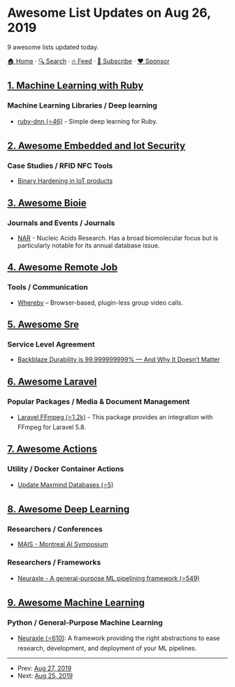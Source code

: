 # Awesome List Updates on Aug 26, 2019

9 awesome lists updated today.

[🏠 Home](/README.md) · [🔍 Search](https://www.trackawesomelist.com/search/) · [🔥 Feed](https://www.trackawesomelist.com/rss.xml) · [📮 Subscribe](https://trackawesomelist.us17.list-manage.com/subscribe?u=d2f0117aa829c83a63ec63c2f&id=36a103854c) · [❤️  Sponsor](https://github.com/sponsors/theowenyoung)



## [1. Machine Learning with Ruby](/content/arbox/machine-learning-with-ruby/README.md)

### Machine Learning Libraries / Deep learning

*   [ruby-dnn (⭐46)](https://github.com/unagiootoro/ruby-dnn) - Simple deep learning for Ruby.

## [2. Awesome Embedded and Iot Security](/content/fkie-cad/awesome-embedded-and-iot-security/README.md)

### Case Studies / RFID NFC Tools

*   [Binary Hardening in IoT products](https://cyber-itl.org/2019/08/26/iot-data-writeup.html)

## [3. Awesome Bioie](/content/caufieldjh/awesome-bioie/README.md)

### Journals and Events / Journals

*   [NAR](https://academic.oup.com/nar) - Nucleic Acids Research. Has a broad biomolecular focus but is particularly notable for its annual database issue.

## [4. Awesome Remote Job](/content/lukasz-madon/awesome-remote-job/README.md)

### Tools / Communication

*   [Whereby](https://whereby.com) – Browser-based, plugin-less group video calls.

## [5. Awesome Sre](/content/dastergon/awesome-sre/README.md)

### Service Level Agreement

*   [Backblaze Durability is 99.999999999% — And Why It Doesn’t Matter](https://www.backblaze.com/blog/cloud-storage-durability/)

## [6. Awesome Laravel](/content/chiraggude/awesome-laravel/README.md)

### Popular Packages / Media & Document Management

*   [Laravel FFmpeg (⭐1.2k)](https://github.com/pascalbaljetmedia/laravel-ffmpeg) - This package provides an integration with FFmpeg for Laravel 5.8.

## [7. Awesome Actions](/content/sdras/awesome-actions/README.md)

### Utility / Docker Container Actions

*   [Update Maxmind Databases (⭐5)](https://github.com/meetup/maxmind-updater)

## [8. Awesome Deep Learning](/content/ChristosChristofidis/awesome-deep-learning/README.md)

### Researchers / Conferences

*   [MAIS - Montreal AI Symposium](https://montrealaisymposium.wordpress.com/)

### Researchers / Frameworks

*   [Neuraxle - A general-purpose ML pipelining framework (⭐549)](https://github.com/Neuraxio/Neuraxle)

## [9. Awesome Machine Learning](/content/josephmisiti/awesome-machine-learning/README.md)

### Python / General-Purpose Machine Learning

*   [Neuraxle (⭐610)](https://github.com/Neuraxio/Neuraxle): A framework providing the right abstractions to ease research, development, and deployment of your ML pipelines.

---

- Prev: [Aug 27, 2019](/content/2019/08/27/README.md)
- Next: [Aug 25, 2019](/content/2019/08/25/README.md)